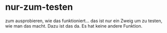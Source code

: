 # nur-zum-testen
zum ausprobieren, wie das funktioniert...
das ist nur ein Zweig um zu testen, wie man das macht. Dazu ist das da. Es hat keine andere Funktion.
